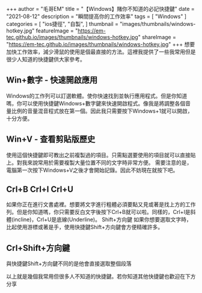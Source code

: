 +++
author = "毛哥EM"
title = "【Windows】賭你不知道的必記快捷鍵"
date = "2021-08-12"
description = "瞬間提高你的工作效率"
tags = [
    "Windows"
]
categories = [
    "ios捷徑",
    "自製",
]
thumbnail = "images/thumbnails/windows-hotkey.jpg"
featureImage = "https://em-tec.github.io/images/thumbnails/windows-hotkey.jpg"
shareImage = "https://em-tec.github.io/images/thumbnails/windows-hotkey.jpg"
+++
想要加快工作效率，減少滑鼠的使用是個最直接的方法。這裡我提供了一些我常用但是很少人知道的快捷鍵供大家參考。

<!--more-->

## Win+數字 - 快速開啟應用

Windows的工作列可以訂選軟體。使你快速找到並執行應用程式。但是你知道嗎，你可以使用快捷鍵Windows+數字鍵來快速開啟程式。像我是將調整各個音量比例的音量混音程式放在第一個。因此我只需要按下Windows+1就可以開啟，十分方便。

## Win+V - 查看剪貼版歷史

使用這個快捷鍵即可教出之前複製過的項目。只需點選要使用的項目就可以直接貼上。對我來說常用於需要複製大量位置不同的文字時非常方便。
需要注意的是，電腦第一次按下Windows+V之後才會開始記錄。因此不妨現在就按下吧。

## Crl+B Crl+I Crl+U

如果你正在進行文書處裡。想要將文字進行粗體必須要點又見或著是找上方的工作列。但是你知道嗎，你只需要反白文字後按下Crl+B就可以啦。同樣的，Crl+I是斜體(incline)，Crl+U是底線(Underline)。
Shift+方向鍵
如果你想要選取文字時，比起使用游標或著是手，使用快捷鍵Shift+方向鍵會方便精確許多。

## Crl+Shift+方向鍵

與快捷鍵Shift+方向鍵不同的是他會直接選取整個段落

以上就是幾個我常用但很多人不知道的快捷鍵。若你知道其他快捷鍵也歡迎在下方分享
